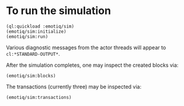 # To run the simulation
    
    (ql:quickload :emotiq/sim)
    (emotiq/sim:initialize)
    (emotiq/sim:run)
    
Various diagnostic messages from the actor threads will 
appear to `cl:*STANDARD-OUTPUT*`.

After the simulation completes, one may inspect the created blocks
via:

    (emotiq/sim:blocks)
    
The transactions (currently three) may be inspected via:

    (emotiq/sim:transactions)





